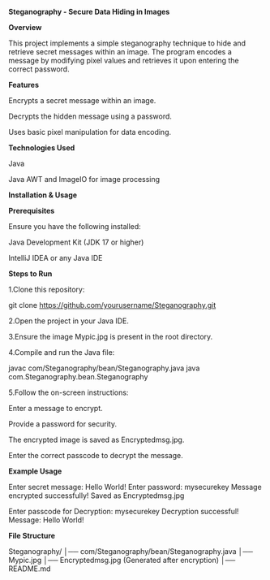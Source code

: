 **Steganography - Secure Data Hiding in Images**

**Overview**

This project implements a simple steganography technique to hide and retrieve secret messages within an image. The program encodes a message by modifying pixel values and retrieves it upon entering the correct password.

**Features**

Encrypts a secret message within an image.

Decrypts the hidden message using a password.

Uses basic pixel manipulation for data encoding.

**Technologies Used**

Java

Java AWT and ImageIO for image processing

**Installation & Usage**

**Prerequisites**

Ensure you have the following installed:

Java Development Kit (JDK 17 or higher)

IntelliJ IDEA or any Java IDE

**Steps to Run**

1.Clone this repository:

  git clone https://github.com/yourusername/Steganography.git

2.Open the project in your Java IDE.

3.Ensure the image Mypic.jpg is present in the root directory.

4.Compile and run the Java file:

  javac com/Steganography/bean/Steganography.java
  java com.Steganography.bean.Steganography

5.Follow the on-screen instructions:

  Enter a message to encrypt.

  Provide a password for security.

  The encrypted image is saved as Encryptedmsg.jpg.

  Enter the correct passcode to decrypt the message.

**Example Usage**

Enter secret message: Hello World!
Enter password: mysecurekey
Message encrypted successfully! Saved as Encryptedmsg.jpg

Enter passcode for Decryption: mysecurekey
Decryption successful! Message: Hello World!

**File Structure**

Steganography/
│── com/Steganography/bean/Steganography.java
│── Mypic.jpg
│── Encryptedmsg.jpg (Generated after encryption)
│── README.md
